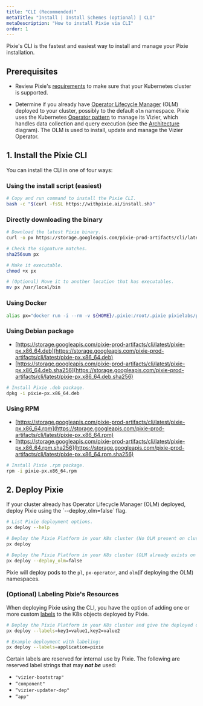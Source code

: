 ```yaml
---
title: "CLI (Recommended)"
metaTitle: "Install | Install Schemes (optional) | CLI"
metaDescription: "How to install Pixie via CLI"
order: 1
---
```


Pixie's CLI is the fastest and easiest way to install and manage your Pixie installation.

## Prerequisites

- Review Pixie's [requirements](/installing-pixie/requirements) to make sure that your Kubernetes cluster is supported.

- Determine if you already have [Operator Lifecycle Manager](https://docs.openshift.com/container-platform/4.5/operators/understanding/olm/olm-understanding-olm.html) (OLM) deployed to your cluster, possibly to the default `olm` namespace. Pixie uses the Kubernetes [Operator pattern](https://kubernetes.io/docs/concepts/extend-kubernetes/operator/) to manage its Vizier, which handles data collection and query execution (see the [Architecture](/about-pixie/what-is-pixie/#system-architecture) diagram). The OLM is used to install, update and manage the Vizier Operator.

## 1. Install the Pixie CLI

You can install the CLI in one of four ways:

### Using the install script (easiest)

``` bash
# Copy and run command to install the Pixie CLI.
bash -c "$(curl -fsSL https://withpixie.ai/install.sh)"
```

### Directly downloading the binary

``` bash
# Download the latest Pixie binary.
curl -o px https://storage.googleapis.com/pixie-prod-artifacts/cli/latest/cli_darwin_amd64

# Check the signature matches.
sha256sum px

# Make it executable.
chmod +x px

# (Optional) Move it to another location that has executables.
mv px /usr/local/bin
```

### Using Docker

``` bash
alias px="docker run -i --rm -v ${HOME}/.pixie:/root/.pixie pixielabs/px"
```

### Using Debian package

- [https://storage.googleapis.com/pixie-prod-artifacts/cli/latest/pixie-px.x86_64.deb](https://storage.googleapis.com/pixie-prod-artifacts/cli/latest/pixie-px.x86_64.deb)
- [https://storage.googleapis.com/pixie-prod-artifacts/cli/latest/pixie-px.x86_64.deb.sha256](https://storage.googleapis.com/pixie-prod-artifacts/cli/latest/pixie-px.x86_64.deb.sha256)

``` bash
# Install Pixie .deb package.
dpkg -i pixie-px.x86_64.deb
```

### Using RPM

- [https://storage.googleapis.com/pixie-prod-artifacts/cli/latest/pixie-px.x86_64.rpm](https://storage.googleapis.com/pixie-prod-artifacts/cli/latest/pixie-px.x86_64.rpm)
- [https://storage.googleapis.com/pixie-prod-artifacts/cli/latest/pixie-px.x86_64.rpm.sha256](https://storage.googleapis.com/pixie-prod-artifacts/cli/latest/pixie-px.x86_64.rpm.sha256)

``` bash
# Install Pixie .rpm package.
rpm -i pixie-px.x86_64.rpm
```

## 2. Deploy Pixie

<Alert variant="outlined" severity="info">
  If your cluster already has Operator Lifecycle Manager (OLM) deployed, deploy Pixie using the `--deploy_olm=false` flag.
</Alert>

``` bash
# List Pixie deployment options.
px deploy --help

# Deploy the Pixie Platform in your K8s cluster (No OLM present on cluster).
px deploy

# Deploy the Pixie Platform in your K8s cluster (OLM already exists on cluster).
px deploy --deploy_olm=false
```

Pixie will deploy pods to the `pl`, `px-operator`, and `olm`(if deploying the OLM) namespaces.

### (Optional) Labeling Pixie's Resources

When deploying Pixie using the CLI, you have the option of adding one or more custom [labels](https://kubernetes.io/docs/concepts/overview/working-with-objects/labels/) to the K8s objects deployed by Pixie.

``` bash
# Deploy the Pixie Platform in your K8s cluster and give the deployed objects label(s)
px deploy --labels=key1=value1,key2=value2

# Example deployment with labeling:
px deploy --labels=application=pixie
```

Certain labels are reserved for internal use by Pixie. The following are reserved label strings that may _**not be**_ used:

- `"vizier-bootstrap"`
- `“component"`
- `“vizier-updater-dep"`
- `“app"`
